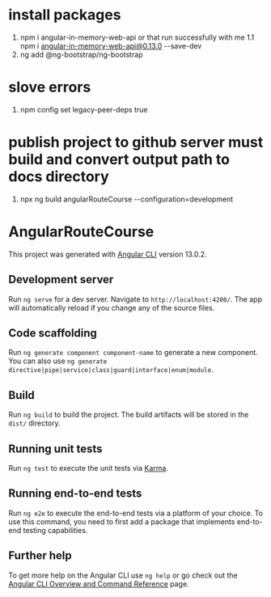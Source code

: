 # install packages 
1. npm i angular-in-memory-web-api 
or that run successfully with me 
1.1 npm i angular-in-memory-web-api@0.13.0 --save-dev
2. ng add @ng-bootstrap/ng-bootstrap
# slove errors 
1. npm config set legacy-peer-deps true
# publish project to github server must build and convert output path to docs directory
1. npx ng build angularRouteCourse --configuration=development
# AngularRouteCourse

This project was generated with [Angular CLI](https://github.com/angular/angular-cli) version 13.0.2.

## Development server

Run `ng serve` for a dev server. Navigate to `http://localhost:4200/`. The app will automatically reload if you change any of the source files.

## Code scaffolding

Run `ng generate component component-name` to generate a new component. You can also use `ng generate directive|pipe|service|class|guard|interface|enum|module`.

## Build

Run `ng build` to build the project. The build artifacts will be stored in the `dist/` directory.

## Running unit tests

Run `ng test` to execute the unit tests via [Karma](https://karma-runner.github.io).

## Running end-to-end tests

Run `ng e2e` to execute the end-to-end tests via a platform of your choice. To use this command, you need to first add a package that implements end-to-end testing capabilities.

## Further help

To get more help on the Angular CLI use `ng help` or go check out the [Angular CLI Overview and Command Reference](https://angular.io/cli) page.
